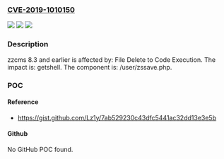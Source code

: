 ### [CVE-2019-1010150](https://cve.mitre.org/cgi-bin/cvename.cgi?name=CVE-2019-1010150)
![](https://img.shields.io/static/v1?label=Product&message=zzcms&color=blue)
![](https://img.shields.io/static/v1?label=Version&message=n%2Fa&color=blue)
![](https://img.shields.io/static/v1?label=Vulnerability&message=File%20Delete%20to%20Code%20Execution&color=brighgreen)

### Description

zzcms 8.3 and earlier is affected by: File Delete to Code Execution. The impact is: getshell. The component is: /user/zssave.php.

### POC

#### Reference
- https://gist.github.com/Lz1y/7ab529230c43dfc5441ac32dd13e3e5b

#### Github
No GitHub POC found.


